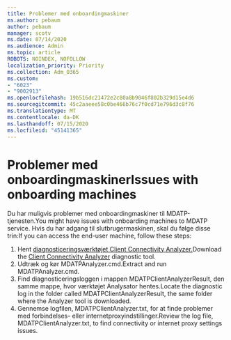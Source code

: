 ```yaml
---
title: Problemer med onboardingmaskiner
ms.author: pebaum
author: pebaum
manager: scotv
ms.date: 07/14/2020
ms.audience: Admin
ms.topic: article
ROBOTS: NOINDEX, NOFOLLOW
localization_priority: Priority
ms.collection: Adm_O365
ms.custom:
- "6023"
- "9002913"
ms.openlocfilehash: 19b516dc21472e2c80a8b9046f802b329d15e4d6
ms.sourcegitcommit: 45c2aaeee58c0be466b76c7f0cd71e796d3c8f76
ms.translationtype: MT
ms.contentlocale: da-DK
ms.lasthandoff: 07/15/2020
ms.locfileid: "45141365"
---
```

# <a name="issues-with-onboarding-machines"></a><span data-ttu-id="38a4e-102">Problemer med onboardingmaskiner</span><span class="sxs-lookup"><span data-stu-id="38a4e-102">Issues with onboarding machines</span></span>

<span data-ttu-id="38a4e-103">Du har muligvis problemer med onboardingmaskiner til MDATP-tjenesten.</span><span class="sxs-lookup"><span data-stu-id="38a4e-103">You might have issues with onboarding machines to MDATP service.</span></span> <span data-ttu-id="38a4e-104">Hvis du har adgang til slutbrugermaskinen, skal du følge disse trin:</span><span class="sxs-lookup"><span data-stu-id="38a4e-104">If you can access the end-user machine, follow these steps:</span></span>

1. <span data-ttu-id="38a4e-105">Hent [diagnosticeringsværktøjet Client Connectivity Analyzer.](https://aka.ms/mdatpanalyzer)</span><span class="sxs-lookup"><span data-stu-id="38a4e-105">Download the [Client Connectivity Analyzer](https://aka.ms/mdatpanalyzer) diagnostic tool.</span></span>
2. <span data-ttu-id="38a4e-106">Udtræk og kør MDATPAnalyzer.cmd.</span><span class="sxs-lookup"><span data-stu-id="38a4e-106">Extract and run MDATPAnalyzer.cmd.</span></span>
3. <span data-ttu-id="38a4e-107">Find diagnosticeringsloggen i mappen MDATPClientAnalyzerResult, den samme mappe, hvor værktøjet Analysator hentes.</span><span class="sxs-lookup"><span data-stu-id="38a4e-107">Locate the diagnostic log in the folder called MDATPClientAnalyzerResult, the same folder where the Analyzer tool is downloaded.</span></span>
4. <span data-ttu-id="38a4e-108">Gennemse logfilen, MDATPClientAnalyzer.txt, for at finde problemer med forbindelses- eller internetproxyindstillinger.</span><span class="sxs-lookup"><span data-stu-id="38a4e-108">Review the log file, MDATPClientAnalyzer.txt, to find connectivity or internet proxy settings issues.</span></span>
